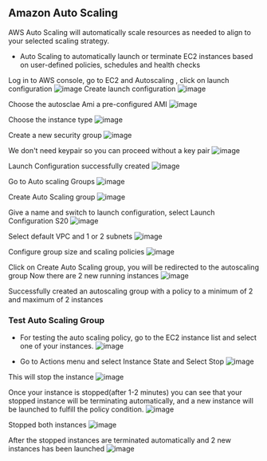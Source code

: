 ## Amazon Auto Scaling
AWS Auto Scaling will automatically scale resources as needed to align to your selected scaling strategy. 
- Auto Scaling to automatically launch or terminate EC2 instances based on user-defined policies, schedules and health checks

Log in to AWS console, go to EC2 and Autoscaling , click on launch configuration
![image](https://user-images.githubusercontent.com/61830624/88928658-5bb9cb00-d279-11ea-832d-433b109f7978.png)
Create launch configuration
![image](https://user-images.githubusercontent.com/61830624/88928890-a63b4780-d279-11ea-910c-4e5741e1daa8.png)

Choose the autosclae Ami a pre-configured AMI
![image](https://user-images.githubusercontent.com/61830624/88929344-4beeb680-d27a-11ea-80e3-09129fc7979c.png)

Choose the instance type
![image](https://user-images.githubusercontent.com/61830624/88929225-1e097200-d27a-11ea-8406-5e4aa2841aab.png)

Create a new security group
![image](https://user-images.githubusercontent.com/61830624/88929584-9f610480-d27a-11ea-958c-3809c0df8293.png)

We don't need keypair so you can proceed without a key pair
![image](https://user-images.githubusercontent.com/61830624/88929701-c4ee0e00-d27a-11ea-926e-ca99ce2cc024.png)

Launch Configuration successfully created
![image](https://user-images.githubusercontent.com/61830624/88929825-efd86200-d27a-11ea-8eb4-0148a9107cf8.png)

Go to Auto scaling Groups
![image](https://user-images.githubusercontent.com/61830624/88929996-2ada9580-d27b-11ea-9932-c97ce9338034.png)

Create Auto Scaling group
![image](https://user-images.githubusercontent.com/61830624/88930081-480f6400-d27b-11ea-8005-8a59f4623945.png)

Give a name and switch to launch configuration, select Launch Configuration S20
![image](https://user-images.githubusercontent.com/61830624/88930220-79882f80-d27b-11ea-832e-3052fa20a08f.png)

Select default VPC and 1 or 2 subnets
![image](https://user-images.githubusercontent.com/61830624/88930471-d1bf3180-d27b-11ea-9806-012ec2af78af.png)

Configure group size and scaling policies
![image](https://user-images.githubusercontent.com/61830624/88930621-00d5a300-d27c-11ea-8fc2-502e6129a8fe.png)

Click on Create Auto Scaling group, you will be redirected to the autoscaling group
Now there are 2 new running instances
![image](https://user-images.githubusercontent.com/61830624/88931065-a12bc780-d27c-11ea-99b2-f1fbd61a896b.png)

Successfully created an autoscaling group with a policy to a minimum of 2 and maximum of 2 instances

### Test Auto Scaling Group
- For testing the auto scaling policy, go to the EC2 instance list and select one of your instances.
![image](https://user-images.githubusercontent.com/61830624/88931617-5b233380-d27d-11ea-992e-9a983f5b2a2d.png)

- Go to Actions menu and select Instance State and Select Stop
![image](https://user-images.githubusercontent.com/61830624/88931711-78f09880-d27d-11ea-89f6-ce22b5c33db1.png)

This will stop the instance
![image](https://user-images.githubusercontent.com/61830624/88931852-a76e7380-d27d-11ea-8bed-dea33ad06f65.png)

Once your instance is stopped(after 1-2 minutes) you can see that your stopped instance will be terminating automatically, and a new instance will be launched to fulfill the policy condition.
![image](https://user-images.githubusercontent.com/61830624/88932018-d1279a80-d27d-11ea-9fa3-faac9126c749.png)

Stopped  both instances
![image](https://user-images.githubusercontent.com/61830624/88932406-501cd300-d27e-11ea-8ee9-fd0b6832c053.png)

After the stopped instances are terminated automatically and 2 new instances has been launched
![image](https://user-images.githubusercontent.com/61830624/88932676-b0ac1000-d27e-11ea-9f1a-c4e5f46dd461.png)
